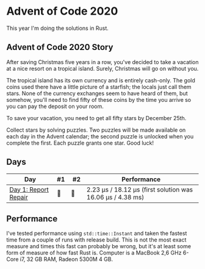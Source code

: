 # Advent of Code 2020

This year I'm doing the solutions in Rust.

## Advent of Code 2020 Story

After saving Christmas five years in a row, you've decided to take a vacation at a nice resort on a tropical island. Surely, Christmas will go on without you.

The tropical island has its own currency and is entirely cash-only. The gold coins used there have a little picture of a starfish; the locals just call them stars. None of the currency exchanges seem to have heard of them, but somehow, you'll need to find fifty of these coins by the time you arrive so you can pay the deposit on your room.

To save your vacation, you need to get all fifty stars by December 25th.

Collect stars by solving puzzles. Two puzzles will be made available on each day in the Advent calendar; the second puzzle is unlocked when you complete the first. Each puzzle grants one star. Good luck!

## Days

| Day                                                                                             | #1  |  #2 | Performance                                                |
| ----------------------------------------------------------------------------------------------- | --- | --- | ---------------------------------------------------------- |
| [Day 1: Report Repair](https://github.com/believer/advent-of-code/blob/master/rust/2020/day_01) | 🌟  | 🌟  | 2.23 µs / 18.12 µs (first solution was 16.06 µs / 4.38 ms) |

## Performance

I've tested performance using `std::time::Instant` and taken the fastest time from a couple of runs with release build. This is not the most exact measure and times this fast can probably be wrong, but it's at least some form of measure of how fast Rust is. Computer is a MacBook 2,6 GHz 6-Core i7, 32 GB RAM, Radeon 5300M 4 GB.
